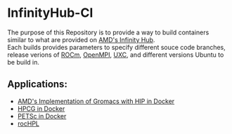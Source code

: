 # InfinityHub-CI

The purpose of this Repository is to provide a way to build containers similar to what are provided on [AMD's Infinity Hub](https://www.amd.com/en/technologies/infinity-hub).  
Each builds provides parameters to specify different souce code branches, release verions of [ROCm](https://github.com/RadeonOpenCompute/ROCm), [OpenMPI](https://github.com/open-mpi/ompi), [UXC](https://github.com/openucx/ucx), and different versions Ubuntu to be build in. 

## Applications:
 - [AMD's Implementation of Gromacs with HIP in Docker](/gromacs-docker/)
 - [HPCG in Docker](/hpcg-docker/)
 - [PETSc in Docker](/petsc-docker/)
 - [rocHPL](/rochpl/)